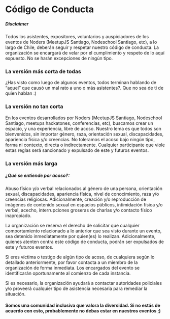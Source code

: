 # Código de Conducta

##### Disclaimer 
Todos los asistentes, expositores, voluntarios y auspiciadores de los eventos de Noders (MeetupJS Santiago, Nodeschool Santiago, etc), a lo largo de Chile, deberán seguir y respetar nuestro código de conducta. La organización se encargará de velar por el cumplimiento y respeto de lo aquí expuesto. No se harán excepciones de ningún tipo.

### La versión más corta de todas
¿Has visto como luego de algunos eventos, todos terminan hablando de “aquel” que causó un mal rato a uno o más asistentes?. Que no sea de ti de quien hablan :)

### La versión no tan corta

En los eventos desarrollados por Noders (MeetupJS Santiago, Nodeschool Santiago, meetups hackatones, conferencias, etc), buscamos crear un espacio, y una experiencia, libre de acoso. Nuestro lema es que todos son bienvenidos, sin importar género, raza, orientación sexual, discapacidades, apariencia física y/o creencias.
No toleramos el acoso bajo ningún tipo, forma ni contexto, directa o indirectamente. Cualquier participante que viole estas reglas será sancionado y expulsado de este y futuros eventos.

### La versión más larga
##### ¿Qué se entiende por acoso?: 
Abuso físico y/o verbal relacionados al género de una persona, orientación sexual, discapacidades, apariencia física, nivel de conocimiento, raza y/o creencias religiosas. Adicionalmente, creación y/o reproducción de imágenes de contenido sexual en espacios públicos, intimidación física y/o verbal, acecho, interrupciones groseras de charlas y/o contacto físico inapropiado.

La organización se reserva el derecho de solicitar que cualquier comportamiento relacionado a lo anterior que sea visto durante un evento, sea detenido inmediatamente por quien(es) lo realizan. Adicionalmente, quienes atenten contra este código de conducta, podrán ser expulsados de este y futuros eventos.

Si eres víctima o testigo de algún tipo de acoso, de cualquiera según lo detallado anteriormente, por favor contacta a un miembro de la organización de forma inmediata. Los encargados del evento se identificarán oportunamente al comienzo de cada instancia.

Si es necesario, la organización ayudará a contactar autoridades policiales y/o proveerá cualquier tipo de asistencia necesaria para remediar la situación. 

#### Somos una comunidad inclusiva que valora la diversidad. Si no estás de acuerdo con esto, probablemente no debas estar en nuestros eventos ;) 
